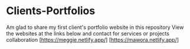 # Clients-Portfolios
Am glad to share my first client's portfolio website in this repository
View the websites  at the links below and contact for services or projects collaboration
[https://meggie.netlify.app/]
[https://mawora.netlify.app/]

